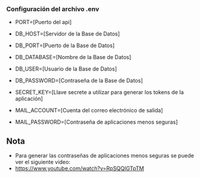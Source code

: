 ### Configuración del archivo .env

- PORT=[Puerto del api]

- DB_HOST=[Servidor de la Base de Datos]
- DB_PORT=[Puerto de la Base de Datos]
- DB_DATABASE=[Nombre de la Base de Datos]
- DB_USER=[Usuario de la Base de Datos]
- DB_PASSWORD=[Contraseña de la Base de Datos]

- SECRET_KEY=[Llave secrete a utilizar para generar los tokens de la aplicación]

- MAIL_ACCOUNT=[Cuenta del correo electrónico de salida]
- MAIL_PASSWORD=[Contraseña de aplicaciones menos seguras]

## Nota

- Para generar las contraseñas de aplicaciones menos seguras se puede ver el siguiente video:
- https://www.youtube.com/watch?v=RpSQQIGTpTM